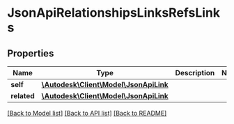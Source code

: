 # JsonApiRelationshipsLinksRefsLinks

## Properties
Name | Type | Description | Notes
------------ | ------------- | ------------- | -------------
**self** | [**\Autodesk\Client\Model\JsonApiLink**](JsonApiLink.md) |  | 
**related** | [**\Autodesk\Client\Model\JsonApiLink**](JsonApiLink.md) |  | 

[[Back to Model list]](../README.md#documentation-for-models) [[Back to API list]](../README.md#documentation-for-api-endpoints) [[Back to README]](../README.md)


